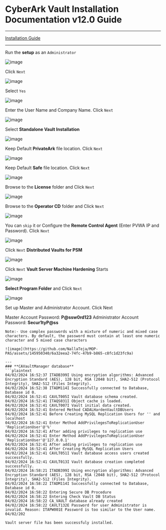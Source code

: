 # CyberArk Vault Installation Documentation v12.0 Guide
---
[Installation Guide](https://docs.cyberark.com/pam-self-hosted/12.0/en/Content/PASIMP/Install-the-CyberArk-Vault-Normal-Installation.htm?tocpath=Installation%7CInstalling%20the%20PAS%C2%A0Solution%7CManual%20Installation%7CEnterprise%20Password%20Vault%7CInstall%20the%20CyberArk%20Vault%7CInstall%20the%20CyberArk%20Vault%20Server%7C_____1)

---

Run the **setup** as an `Administrator`

![image](https://github.com/NallaTeja/MOP-PAS/assets/145950340/88496c81-3095-4bbb-a8d8-a4accff5e750)

Click `Next`

![image](https://github.com/NallaTeja/MOP-PAS/assets/145950340/3696476b-5074-425b-a7f1-ab511d2ea194)

Select `Yes`

![image](https://github.com/NallaTeja/MOP-PAS/assets/145950340/c71e6c32-b3fa-4e59-8562-1f6169b5d369)

Enter the User Name and Company Name. 
Click `Next`

![image](https://github.com/NallaTeja/MOP-PAS/assets/145950340/bf302caf-4099-43bb-963c-8e5250e25a10)

Select **Standalone Vault Installation**

![image](https://github.com/NallaTeja/MOP-PAS/assets/145950340/1ec290ae-6e58-49f2-99ce-8b1f8e31049d)

Keep Default **PrivateArk** file location. Click `Next`

![image](https://github.com/NallaTeja/MOP-PAS/assets/145950340/d7d33ff4-8d51-464d-9c01-8cebed057797)

Keep Default **Safe** file location. Click `Next`

![image](https://github.com/NallaTeja/MOP-PAS/assets/145950340/3bdcd48d-0ed7-45e0-8e8f-42b344c9cf94)

Browse to the **License** folder and Click `Next`

![image](https://github.com/NallaTeja/MOP-PAS/assets/145950340/c57d25b1-7566-4272-8da3-eb2dd05e3aab)

Browse to the **Operator CD** folder and Click `Next`

![image](https://github.com/NallaTeja/MOP-PAS/assets/145950340/252bca1d-9c20-4dc1-8c89-daebdf4e9ff4)

You can `skip` it or Configure the **Remote Control Agent** (Enter PVWA IP and Password). Click `Next`

![image](https://github.com/NallaTeja/MOP-PAS/assets/145950340/e70d7501-59fc-4070-89f0-1b15ec268225)

Click `Next` **Distributed Vaults for PSM**

![image](https://github.com/NallaTeja/MOP-PAS/assets/145950340/0968c6a7-b4f7-4345-a397-9f4fedba34d8)

Click `Next` **Vault Server Machine Hardening** Starts

![image](https://github.com/NallaTeja/MOP-PAS/assets/145950340/2b710e57-96e4-4732-a420-0d435eef8ccb)

**Select Program Folder** and Click `Next`

![image](https://github.com/NallaTeja/MOP-PAS/assets/145950340/72712d6b-9eb4-4478-b9d9-45d31cc1f912)

Set up Master and Administrator Account. Click Next

Master Account Password: **P@ssw0rd123**
Administrator Account Password: **Secur1tyP@ss**

```
Note:- Use complex passwords with a mixture of numeric and mixed case characters. By default, the password must contain at least one numeric character and 5 mixed case characters

![image](https://github.com/NallaTeja/MOP-PAS/assets/145950340/6a32eea2-74fc-47b9-b865-c8fc1d23fc9a)

---
### **CAVaultManager database**
```plaintext
04/02/2024 16:52:37 ITADB399I Using encryption algorithms: Advanced Encryption Standard (AES), 128 bit, RSA (2048 bit), SHA2-512 (Protocol Integrity), SHA2-512 (Files Integrity).
04/02/2024 16:52:38 ITADM114I Successfully connected to Database, Database id 0.
04/02/2024 16:52:41 CAVLT005I Vault database schema created.
04/02/2024 16:52:41 ITAQS031I Object cache is loaded.
04/02/2024 16:52:41 CAVLT007I Vault initial data created.
04/02/2024 16:52:41 Entered Method CADALHardenVaultDBUsers
04/02/2024 16:52:41 Before Creating MySQL Replication Users for '' and localhost
04/02/2024 16:52:41 Enter Method AddPrivilegesToReplicationUser 'ReplicationUser'@'%'
04/02/2024 16:52:41 After adding privileges to replication use
04/02/2024 16:52:41 Enter Method AddPrivilegesToReplicationUser 'ReplicationUser'@'127.0.0.1'
04/02/2024 16:52:41 After adding privileges to replication use
04/02/2024 16:52:41 After Creating MySQL Replication Users
04/02/2024 16:52:41 CAVLT051I Vault database access users created successfully.
04/02/2024 16:52:41 CAVLT013I Vault database creation completed successfully.
04/02/2024 16:58:21 ITADB399I Using encryption algorithms: Advanced Encryption Standard (AES), 128 bit, RSA (2048 bit), SHA2-512 (Protocol Integrity), SHA2-512 (Files Integrity).
04/02/2024 16:58:22 ITADM114I Successfully connected to Database, Database id 0.
04/02/2024 16:58:22 Entering Secure DB Procedure
04/02/2024 16:58:22 Entering Check Vault DB Status
04/02/2024 16:58:22 CA_VAULT database already created
04/02/2024 16:58:22 CAVLT132E Password for user Administrator is invalid. Reason: ITAPW001E Password is too similar to the User name.
04/02/202

Vault server file has been successfuly installed.
